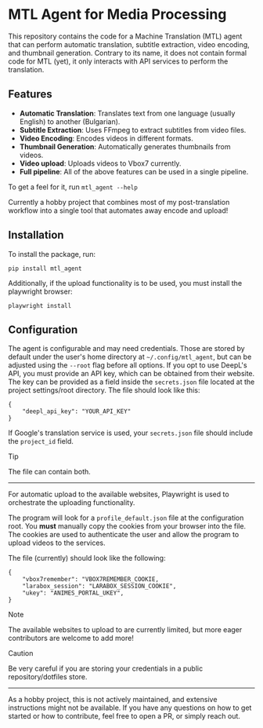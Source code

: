 # MTL Agent for Media Processing

This repository contains the code for a Machine Translation (MTL) agent that can perform automatic translation, subtitle extraction, video encoding, and thumbnail generation.
Contrary to its name, it does not contain formal code for MTL (yet), it only interacts with API services to perform the translation.

## Features

- **Automatic Translation**: Translates text from one language (usually English) to another (Bulgarian).
- **Subtitle Extraction**: Uses FFmpeg to extract subtitles from video files.
- **Video Encoding**: Encodes videos in different formats.
- **Thumbnail Generation**: Automatically generates thumbnails from videos.
- **Video upload**: Uploads videos to Vbox7 currently.
- **Full pipeline**: All of the above features can be used in a single pipeline.

To get a feel for it, run `mtl_agent --help`

Currently a hobby project that combines most of my post-translation workflow into a single tool that
automates away encode and upload!

## Installation

To install the package, run:
```
pip install mtl_agent
```

Additionally, if the upload functionality is to be used, you must install the playwright browser:
```
playwright install
```

## Configuration

The agent is configurable and may need credentials.
Those are stored by default under the user's home directory at `~/.config/mtl_agent`, but can be adjusted using the `--root` flag before all options.
If you opt to use DeepL's API, you must provide an API key, which can be obtained from their website. The key can be provided as a field inside the `secrets.json` file located at the project settings/root directory. The file should look like this:
```
{
    "deepl_api_key": "YOUR_API_KEY"
}
```
If Google's translation service is used, your `secrets.json` file should include the `project_id` field. 

> [!TIP]
> The file can contain both.

----------------

For automatic upload to the available websites, Playwright is used to orchestrate the uploading functionality. 

The program will look for a `profile_default.json` file at the configuration root. You **must** manually copy the cookies from your browser into the file. The cookies are used to authenticate the user and allow the program to upload videos to the services.

The file (currently) should look like the following:
```
{
    "vbox7remember": "VBOX7REMEMBER_COOKIE,
    "larabox_session": "LARABOX_SESSION_COOKIE",
    "ukey": "ANIMES_PORTAL_UKEY",
}
```

> [!NOTE]
> The available websites to upload to are currently limited, but more eager contributors are welcome to add more!

> [!CAUTION]
> Be very careful if you are storing your credentials in a public repository/dotfiles store. 


----------------
As a hobby project, this is not actively maintained, and extensive instructions might not be available. If you have any questions on how to get started or how to contribute, feel free to open a PR, or simply reach out.